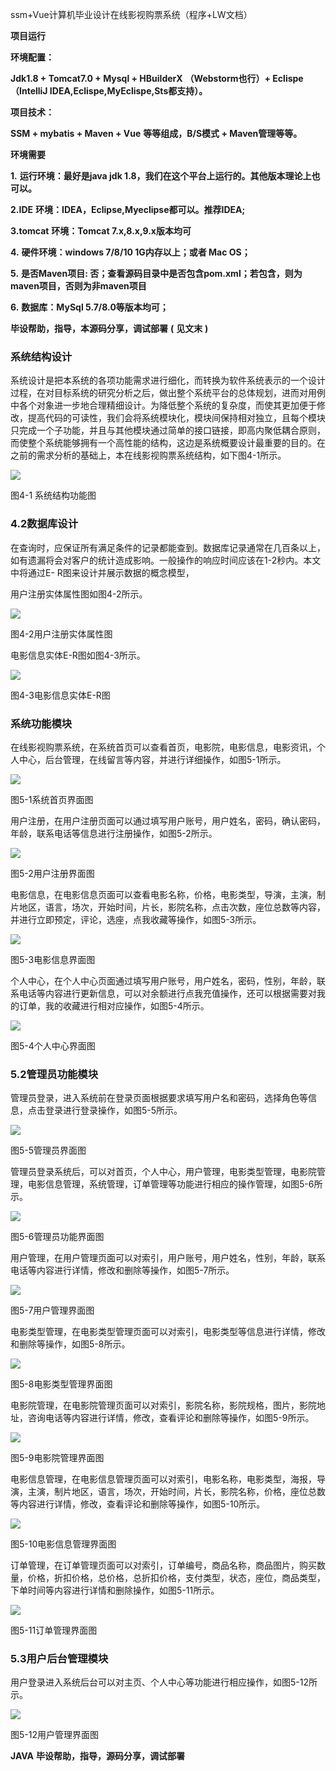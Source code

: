 ssm+Vue计算机毕业设计在线影视购票系统（程序+LW文档）

**项目运行**

**环境配置：**

**Jdk1.8 + Tomcat7.0 + Mysql + HBuilderX** **（Webstorm也行）+ Eclispe（IntelliJ
IDEA,Eclispe,MyEclispe,Sts都支持）。**

**项目技术：**

**SSM + mybatis + Maven + Vue** **等等组成，B/S模式 + Maven管理等等。**

**环境需要**

**1.** **运行环境：最好是java jdk 1.8，我们在这个平台上运行的。其他版本理论上也可以。**

**2.IDE** **环境：IDEA，Eclipse,Myeclipse都可以。推荐IDEA;**

**3.tomcat** **环境：Tomcat 7.x,8.x,9.x版本均可**

**4.** **硬件环境：windows 7/8/10 1G内存以上；或者 Mac OS；**

**5.** **是否Maven项目: 否；查看源码目录中是否包含pom.xml；若包含，则为maven项目，否则为非maven项目**

**6.** **数据库：MySql 5.7/8.0等版本均可；**

**毕设帮助，指导，本源码分享，调试部署** **(** **见文末** **)**

### 系统结构设计

系统设计是把本系统的各项功能需求进行细化，而转换为软件系统表示的一个设计过程，在对目标系统的研究分析之后，做出整个系统平台的总体规划，进而对用例中各个对象进一步地合理精细设计。为降低整个系统的复杂度，而使其更加便于修改，提高代码的可读性，我们会将系统模块化，模块间保持相对独立，且每个模块只完成一个子功能，并且与其他模块通过简单的接口链接，即高内聚低耦合原则，而使整个系统能够拥有一个高性能的结构，这边是系统概要设计最重要的目的。在之前的需求分析的基础上，本在线影视购票系统结构，如下图4-1所示。

![](./res/ed6f5db792144935a80478ad569cd7b8.png)

图4-1 系统结构功能图

### 4.2数据库设计

在查询时，应保证所有满足条件的记录都能查到。数据库记录通常在几百条以上，如有遗漏将会对客户的统计造成影响。一般操作的响应时间应该在1-2秒内。本文中将通过E-
R图来设计并展示数据的概念模型，

用户注册实体属性图如图4-2所示。

![](./res/9a681dba159446c69d28b339eced02b4.png)

图4-2用户注册实体属性图

电影信息实体E-R图如图4-3所示。

![](./res/3822d76f4506431ba3d9940e4d75f747.png)

图4-3电影信息实体E-R图

### 系统功能模块

在线影视购票系统，在系统首页可以查看首页，电影院，电影信息，电影资讯，个人中心，后台管理，在线留言等内容，并进行详细操作，如图5-1所示。

![](./res/4ca3b1996d6c42fba1cc494afdac7c6a.png)

图5-1系统首页界面图

用户注册，在用户注册页面可以通过填写用户账号，用户姓名，密码，确认密码，年龄，联系电话等信息进行注册操作，如图5-2所示。

![](./res/a8f62dcfd8bc4006aae4fb12d03563c8.png)

图5-2用户注册界面图

电影信息，在电影信息页面可以查看电影名称，价格，电影类型，导演，主演，制片地区，语言，场次，开始时间，片长，影院名称，点击次数，座位总数等内容，并进行立即预定，评论，选座，点我收藏等操作，如图5-3所示。

![](./res/04168753f8894deba2b9b5e908f580ae.png)

图5-3电影信息界面图

个人中心，在个人中心页面通过填写用户账号，用户姓名，密码，性别，年龄，联系电话等内容进行更新信息，可以对余额进行点我充值操作，还可以根据需要对我的订单，我的收藏进行相对应操作，如图5-4所示。

![](./res/47b72fc83c1c491d9498f6c40ce692a1.png)

图5-4个人中心界面图

### 5.2管理员功能模块

管理员登录，进入系统前在登录页面根据要求填写用户名和密码，选择角色等信息，点击登录进行登录操作，如图5-5所示。

![](./res/cfb2d04d0fe544a8bfc89d1cade75395.png)

图5-5管理员界面图

管理员登录系统后，可以对首页，个人中心，用户管理，电影类型管理，电影院管理，电影信息管理，系统管理，订单管理等功能进行相应的操作管理，如图5-6所示。

![](./res/1653923514154ec9a857de7dd6655d33.png)

图5-6管理员功能界面图

用户管理，在用户管理页面可以对索引，用户账号，用户姓名，性别，年龄，联系电话等内容进行详情，修改和删除等操作，如图5-7所示。

![](./res/2731e11b328544b980e9256035da55b1.png)

图5-7用户管理界面图

电影类型管理，在电影类型管理页面可以对索引，电影类型等信息进行详情，修改和删除等操作，如图5-8所示。

![](./res/f36f03578ee346b2911d9667df158ce9.png)

图5-8电影类型管理界面图

电影院管理，在电影院管理页面可以对索引，影院名称，影院规格，图片，影院地址，咨询电话等内容进行详情，修改，查看评论和删除等操作，如图5-9所示。

![](./res/4db8e552a5584636afb93ff944e442f7.png)

图5-9电影院管理界面图

电影信息管理，在电影信息管理页面可以对索引，电影名称，电影类型，海报，导演，主演，制片地区，语言，场次，开始时间，片长，影院名称，价格，座位总数等内容进行详情，修改，查看评论和删除等操作，如图5-10所示。

![](./res/3094e92786a34041b8a8865c2e635c70.png)

图5-10电影信息管理界面图

订单管理，在订单管理页面可以对索引，订单编号，商品名称，商品图片，购买数量，价格，折扣价格，总价格，总折扣价格，支付类型，状态，座位，商品类型，下单时间等内容进行详情和删除操作，如图5-11所示。

![](./res/14089394226b4323ba561992bd8907b0.png)

图5-11订单管理界面图

### 5.3用户后台管理模块

用户登录进入系统后台可以对主页、个人中心等功能进行相应操作，如图5-12所示。

![](./res/f8725cba0d1f4e5b9748435cbfbd87c2.png)

图5-12用户管理界面图

**JAVA** **毕设帮助，指导，源码分享，调试部署**

